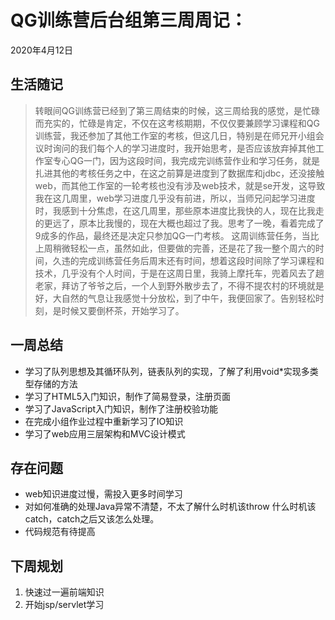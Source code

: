 # QG训练营后台组第三周周记：
2020年4月12日

## 生活随记
>转眼间QG训练营已经到了第三周结束的时候，这三周给我的感觉，是忙碌而充实的，忙碌是肯定，不仅在这考核期期，不仅仅要兼顾学习课程和QG训练营，我还参加了其他工作室的考核，但这几日，特别是在师兄开小组会议时询问的我们每个人的学习进度时，我开始思考，是否应该放弃掉其他工作室专心QG一门，因为这段时间，我完成完训练营作业和学习任务，就是扎进其他的考核任务之中，在这之前算是进度到了数据库和jdbc，还没接触web，而其他工作室的一轮考核也没有涉及web技术，就是se开发，这导致我在这几周里，web学习进度几乎没有前进，所以，当师兄问起学习进度时，我感到十分焦虑，在这几周里，那些原本进度比我快的人，现在比我走的更远了，原本比我慢的，现在大概也超过了我。思考了一晚，看着完成了9成多的作品，最终还是决定只参加QG一门考核。
>这周训练营任务，当比上周稍微轻松一点，虽然如此，但要做的完善，还是花了我一整个周六的时间，久违的完成训练营任务后周末还有时间，想着这段时间除了学习课程和技术，几乎没有个人时间，于是在这周日里，我骑上摩托车，兜着风去了趟老家，拜访了爷爷之后，一个人到野外散步去了，不得不提农村的环境就是好，大自然的气息让我感觉十分放松，到了中午，我便回家了。告别轻松时刻，是时候又要倒杯茶，开始学习了。

## 一周总结
+ 学习了队列思想及其循环队列，链表队列的实现，了解了利用void*实现多类型存储的方法
+ 学习了HTML5入门知识，制作了简易登录，注册页面
+ 学习了JavaScript入门知识，制作了注册校验功能
+ 在完成小组作业过程中重新学习了IO知识
+ 学习了web应用三层架构和MVC设计模式

## 存在问题
+ web知识进度过慢，需投入更多时间学习
+ 对如何准确的处理Java异常不清楚，不太了解什么时机该throw 什么时机该catch，catch之后又该怎么处理。
+ 代码规范有待提高 

## 下周规划
1. 快速过一遍前端知识
2. 开始jsp/servlet学习
